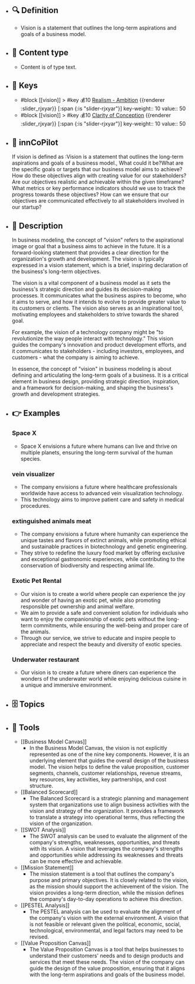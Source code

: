 - ## 🔍 Definition
  - Vision is a statement that outlines the long-term aspirations and goals of a business model.
- ## 📰 Content type 
  - Content is of type text.
  
- ## 🔑 Keys
  - #block [[vision]] > #key 💰10 [Realism - Ambition](https://go.plastilinn.com/#/page/vision%2FRealism%20-%20Ambition) {{renderer :slider_rjxyar}} [:span {:is "slider-rjxyar"}] 
    key-weight:: 10
    value:: 50
  - #block [[vision]] > #key 💰10 [Clarity of Conception](https://go.plastilinn.com/#/page/vision%2FClarity%20of%20Conception) {{renderer :slider_rjxyar}} [:span {:is "slider-rjxyar"}] 
    key-weight:: 10
    value:: 50
- ## 🤖 innCoPilot
  If vision is defined as :Vision is a statement that outlines the long-term aspirations and goals of a business model., What could it be?What are the specific goals or targets that our business model aims to achieve?
  How do these objectives align with creating value for our stakeholders?
  Are our objectives realistic and achievable within the given timeframe?
  What metrics or key performance indicators should we use to track the progress towards these objectives?
  How can we ensure that our objectives are communicated effectively to all stakeholders involved in our startup?
- ## 📖 Description
  In business modeling, the concept of "vision" refers to the aspirational image or goal that a business aims to achieve in the future. It is a forward-looking statement that provides a clear direction for the organization's growth and development. The vision is typically expressed in a vision statement, which is a brief, inspiring declaration of the business's long-term objectives.
  
  The vision is a vital component of a business model as it sets the business's strategic direction and guides its decision-making processes. It communicates what the business aspires to become, who it aims to serve, and how it intends to evolve to provide greater value to its customers or clients. The vision also serves as an inspirational tool, motivating employees and stakeholders to strive towards the shared goal.
  
  For example, the vision of a technology company might be "to revolutionize the way people interact with technology." This vision guides the company's innovation and product development efforts, and it communicates to stakeholders - including investors, employees, and customers - what the company is aiming to achieve.
  
  In essence, the concept of "vision" in business modeling is about defining and articulating the long-term goals of a business. It is a critical element in business design, providing strategic direction, inspiration, and a framework for decision-making, and shaping the business's growth and development strategies.
- ## 👉 Examples
  ### Space X
  - Space X envisions a future where humans can live and thrive on multiple planets, ensuring the long-term survival of the human species.
  ### vein visualizer
  - The company envisions a future where healthcare professionals worldwide have access to advanced vein visualization technology.
  - This technology aims to improve patient care and safety in medical procedures.
  ### extinguished animals meat
  - The company envisions a future where humanity can experience the unique tastes and flavors of extinct animals, while promoting ethical and sustainable practices in biotechnology and genetic engineering.
  - They strive to redefine the luxury food market by offering exclusive and exceptional gastronomic experiences, while contributing to the conservation of biodiversity and respecting animal life.
  ### Exotic Pet Rental
  - Our vision is to create a world where people can experience the joy and wonder of having an exotic pet, while also promoting responsible pet ownership and animal welfare.
  - We aim to provide a safe and convenient solution for individuals who want to enjoy the companionship of exotic pets without the long-term commitments, while ensuring the well-being and proper care of the animals.
  - Through our service, we strive to educate and inspire people to appreciate and respect the beauty and diversity of exotic species.
  ### Underwater restaurant
  - Our vision is to create a future where diners can experience the wonders of the underwater world while enjoying delicious cuisine in a unique and immersive environment.
- ## 🗄️ Topics
  
- ## 🧰 Tools
  - [[Business Model Canvas]]
    - In the Business Model Canvas, the vision is not explicitly represented as one of the nine key components. However, it is an underlying element that guides the overall design of the business model. The vision helps to define the value proposition, customer segments, channels, customer relationships, revenue streams, key resources, key activities, key partnerships, and cost structure.
  - [[Balanced Scorecard]]
    - The Balanced Scorecard is a strategic planning and management system that organizations use to align business activities with the vision and strategy of the organization. It provides a framework to translate a strategy into operational terms, thus reflecting the vision of the organization.
  - [[SWOT Analysis]]
    - The SWOT analysis can be used to evaluate the alignment of the company's strengths, weaknesses, opportunities, and threats with its vision. A vision that leverages the company's strengths and opportunities while addressing its weaknesses and threats can be more effective and achievable.
  - [[Mission Statement]]
    - The mission statement is a tool that outlines the company's purpose and primary objectives. It is closely related to the vision, as the mission should support the achievement of the vision. The vision provides a long-term direction, while the mission defines the company's day-to-day operations to achieve this direction.
  - [[PESTEL Analysis]]
    - The PESTEL analysis can be used to evaluate the alignment of the company's vision with the external environment. A vision that is not feasible or relevant given the political, economic, social, technological, environmental, and legal factors may need to be revised.
  - [[Value Proposition Canvas]]
    - The Value Proposition Canvas is a tool that helps businesses to understand their customers' needs and to design products and services that meet these needs. The vision of the company can guide the design of the value proposition, ensuring that it aligns with the long-term aspirations and goals of the business model.
